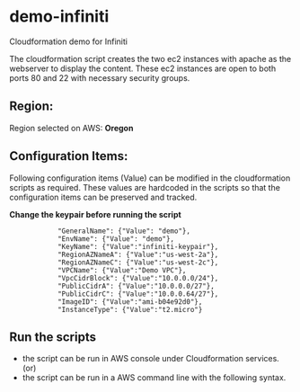 # demo-infiniti
Cloudformation demo for Infiniti

The cloudformation script creates the two ec2 instances with apache as the webserver to display the content. These ec2 instances are open to both ports 80 and 22 with necessary security groups. 

## Region:

Region selected on AWS: **Oregon**

## Configuration Items:
Following configuration items  (Value) can be modified in the cloudformation scripts as required. These values are hardcoded in the scripts so that the configuration items can be preserved and tracked.

**Change the keypair before running the script**

				"GeneralName": {"Value": "demo"},
				"EnvName": {"Value": "demo"},
				"KeyName": {"Value":"infiniti-keypair"}, 
				"RegionAZNameA": {"Value":"us-west-2a"},
				"RegionAZNameC": {"Value":"us-west-2c"},
				"VPCName": {"Value":"Demo VPC"},
				"VpcCidrBlock": {"Value":"10.0.0.0/24"},
				"PublicCidrA": {"Value":"10.0.0.0/27"},
				"PublicCidrC": {"Value":"10.0.0.64/27"},
				"ImageID": {"Value":"ami-b04e92d0"},
				"InstanceType": {"Value":"t2.micro"}
        
## Run the scripts
- the script can be run in AWS console under Cloudformation services. (or) 
- the script can be run in a AWS command line with the following syntax.




